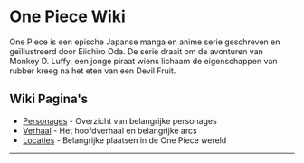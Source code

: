 # One Piece Wiki

One Piece is een epische Japanse manga en anime serie geschreven en geïllustreerd door Eiichiro Oda. De serie draait om de avonturen van Monkey D. Luffy, een jonge piraat wiens lichaam de eigenschappen van rubber kreeg na het eten van een Devil Fruit.

## Wiki Pagina's

- [Personages](personages.md) - Overzicht van belangrijke personages
- [Verhaal](verhaal.md) - Het hoofdverhaal en belangrijke arcs
- [Locaties](locaties.md) - Belangrijke plaatsen in de One Piece wereld

---
